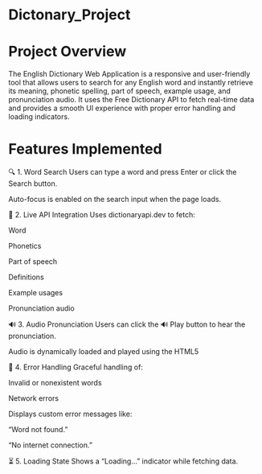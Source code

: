 # Dictonary_Project


# Project Overview
The English Dictionary Web Application is a responsive and user-friendly tool that allows users to search for any English word and instantly retrieve its meaning, phonetic spelling, part of speech, example usage, and pronunciation audio. It uses the Free Dictionary API to fetch real-time data and provides a smooth UI experience with proper error handling and loading indicators.

# Features Implemented
🔍 1. Word Search
Users can type a word and press Enter or click the Search button.

Auto-focus is enabled on the search input when the page loads.

🔗 2. Live API Integration
Uses dictionaryapi.dev to fetch:

Word

Phonetics

Part of speech

Definitions

Example usages

Pronunciation audio

🔊 3. Audio Pronunciation
Users can click the 🔊 Play button to hear the pronunciation.

Audio is dynamically loaded and played using the HTML5 <audio> element.

🚫 4. Error Handling
Graceful handling of:

Invalid or nonexistent words

Network errors

Displays custom error messages like:

“Word not found.”

“No internet connection.”

⏳ 5. Loading State
Shows a “Loading…” indicator while fetching data.
